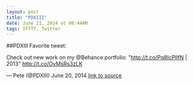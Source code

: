 ```yaml
---
layout: post
title: "PDXIII"
date: June 21, 2014 at 08:44AM
tags: IFTTT, Twitter
---
```

##PDXIII
Favorite tweet:

Check out new work on my @Behance portfolio: &quot;http://t.co/Pq8IcPlIfN | 2013&quot; http://t.co/OvMsRs3zLK

— Pete (@PDXIII) June 20, 2014
[link to source](http://pdxiii.com) 
